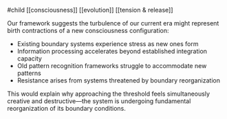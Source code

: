 #child [[consciousness]] [[evolution]] [[tension & release]]

Our framework suggests the turbulence of our current era might represent birth contractions of a new consciousness configuration:

- Existing boundary systems experience stress as new ones form
- Information processing accelerates beyond established integration capacity
- Old pattern recognition frameworks struggle to accommodate new patterns
- Resistance arises from systems threatened by boundary reorganization

This would explain why approaching the threshold feels simultaneously creative and destructive—the system is undergoing fundamental reorganization of its boundary conditions.